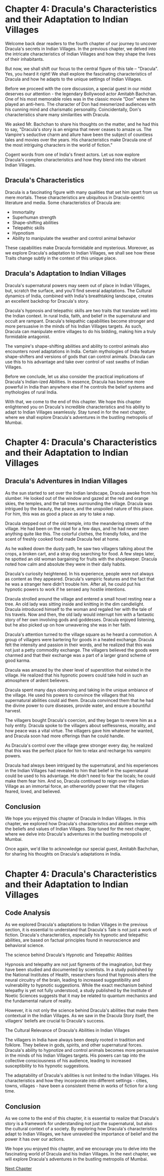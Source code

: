 # Chapter 4: Dracula's Characteristics and their Adaptation to Indian Villages  

Welcome back dear readers to the fourth chapter of our journey to uncover Dracula's secrets in Indian Villages. In the previous chapter, we delved into the intricate characteristics of Indian Villages and how they shape the lives of their inhabitants.  

But now, we shall shift our focus to the central figure of this tale – "Dracula". Yes, you heard it right! We shall explore the fascinating characteristics of Dracula and how he adapts to the unique settings of Indian Villages. 

Before we proceed with the core discussion, a special guest in our midst deserves our attention - the legendary Bollywood actor Amitabh Bachchan. One of his most memorable roles was in the classic movie "Don" where he played an anti-hero. The character of Don had mesmerized audiences with his cunning mind and charismatic personality. Coincidentally, Don's characteristics share many similarities with Dracula. 

We asked Mr. Bachchan to share his thoughts on the matter, and he had this to say, "Dracula's story is an enigma that never ceases to amaze us. The Vampire's seductive charm and allure have been the subject of countless tales and movies over the years. His characteristics make Dracula one of the most intriguing characters in the world of fiction."

Cogent words from one of India's finest actors. Let us now explore Dracula's complex characteristics and how they blend into the vibrant Indian Villages. 

## Dracula's Characteristics

Dracula is a fascinating figure with many qualities that set him apart from us mere mortals. These characteristics are ubiquitous in Dracula-centric literature and media. Some characteristics of Dracula are:

- Immortality
- Superhuman strength
- Shape-shifting abilities 
- Telepathic skills
- Hypnotism
- Ability to manipulate the weather and control animal behavior

These capabilities make Dracula formidable and mysterious. Moreover, as we explore Dracula's adaptation to Indian Villages, we shall see how these Traits change subtly in the context of this unique place.

## Dracula's Adaptation to Indian Villages

Dracula's supernatural powers may seem out of place in Indian Villages, but, scratch the surface, and you'll find several adaptations. The Cultural dynamics of India, combined with India's breathtaking landscape, creates an excellent backdrop for Dracula's story.

Dracula's hypnosis and telepathic skills are two traits that translate well into the Indian context. In rural India, faith, and belief in the supernatural and occult are rampant. Dracula's telepathic capabilities become stronger and more persuasive in the minds of his Indian Villages targets. As such, Dracula can manipulate entire villages to do his bidding, making him a truly formidable antagonist.

The vampire's shape-shifting abilities and ability to control animals also encounters novel adaptations in India. Certain mythologies of India feature shape-shifters and versions of gods that can control animals. Dracula can use this to his advantage and take over control of vast swaths of Indian Villages.

Before we conclude, let us also consider the practical implications of Dracula's Indian-ized Abilities. In essence, Dracula has become more powerful in India than anywhere else if he controls the belief systems and mythologies of rural India. 

With that, we come to the end of this chapter. We hope this chapter enlightened you on Dracula's incredible characteristics and his ability to adapt to Indian Villages seamlessly. Stay tuned in for the next chapter, where we shall explore Dracula's adventures in the bustling metropolis of Mumbai.
# Chapter 4: Dracula's Characteristics and their Adaptation to Indian Villages

## Dracula's Adventures in Indian Villages

As the sun started to set over the Indian landscape, Dracula awoke from his slumber. He looked out of the window and gazed at the red and orange skies, the temples, and the tall trees surrounding the village. Dracula was intrigued by the beauty, the peace, and the unspoiled nature of this place. For him, this was as good a place as any to take a nap.

Dracula stepped out of the old temple, into the meandering streets of the village. He had been on the road for a few days, and he had never seen anything quite like this. The colorful clothes, the friendly folks, and the scent of freshly cooked food made Dracula feel at home.

As he walked down the dusty path, he saw two villagers talking about the crops, a broken cart, and a stray dog searching for food. A few steps later, he spotted an old woman bargaining for fruits with the shopkeeper. Dracula noted how calm and absolute they were in their daily habits.

Dracula's curiosity heightened. In his experience, people were not always as content as they appeared. Dracula's vampiric features and the fact that he was a stranger here didn't trouble him. After all, he could put his hypnotic powers to work if he sensed any hostile intentions.

Dracula strolled around the village and entered a small hovel resting near a tree. An old lady was sitting inside and knitting in the dim candlelight. Dracula introduced himself to the woman and regaled her with the tale of his travels. Now and then, the old lady would interrupt him with a fantastic story of her own involving gods and goddesses. Dracula enjoyed listening, but he also picked up on how unwavering she was in her faith.

Dracula's attention turned to the village square as he heard a commotion. A group of villagers were bartering for goods in a heated exchange. Dracula felt the intensity and passion in their words, and he realized that this was not just a petty commodity exchange. The villagers believed the goods were charmed and that their exchange was a part of a larger grand scheme of good karma.

Dracula was amazed by the sheer level of superstition that existed in the village. He realized that his hypnotic powers could take hold in such an atmosphere of ardent believers.

Dracula spent many days observing and taking in the unique ambiance of the village. He used his powers to convince the villagers that his supernatural abilities could aid them. Dracula convinced them that he had the divine power to cure diseases, provide water, and ensure a bountiful harvest.

The villagers bought Dracula's coercion, and they began to revere him as a holy entity. Dracula spoke to the villagers about selflessness, morality, and how peace was a vital virtue. The villagers gave him whatever he wanted, and Dracula soon had more offerings than he could handle. 

As Dracula's control over the village grew stronger every day, he realized that this was the perfect place for him to relax and recharge his vampiric powers.

Dracula had always been intrigued by the supernatural, and his experiences in the Indian Villages had revealed to him that belief in the supernatural could be used to his advantage. He didn't need to fear the locals; he could make them fear him. And so, Dracula continued to reign over the Indian Village as an immortal force, an otherworldly power that the villagers feared, loved, and believed.

## Conclusion

We hope you enjoyed this chapter of Dracula in Indian Villages. In this chapter, we explored how Dracula's characteristics and abilities merge with the beliefs and values of Indian Villages. Stay tuned for the next chapter, where we delve into Dracula's adventures in the bustling metropolis of Mumbai. 

Once again, we'd like to acknowledge our special guest, Amitabh Bachchan, for sharing his thoughts on Dracula's adaptations in India.
# Chapter 4: Dracula's Characteristics and their Adaptation to Indian Villages

## Code Analysis

As we explored Dracula's adaptations to Indian Villages in the previous section, it is essential to understand that Dracula's Tale is not just a work of fiction. Dracula's characteristics, especially his hypnotic and telepathic abilities, are based on factual principles found in neuroscience and behavioral science.

The science behind Dracula's Hypnotic and Telepathic Abilities

Hypnosis and telepathy are not just figments of the imagination, but they have been studied and documented by scientists. In a study published by the National Institutes of Health, researchers found that hypnosis alters the neural circuitry of the brain, leading to increased suggestibility and vulnerability to hypnotic suggestions. While the exact mechanism behind telepathy is yet not fully understood, a study published by the Institute of Noetic Sciences suggests that it may be related to quantum mechanics and the fundamental nature of reality.

However, it is not only the science behind Dracula's abilities that make them contextual in the Indian Villages. As we saw in the Dracula Story itself, the villagers' beliefs are crucial to Dracula's success.

The Cultural Relevance of Dracula's Abilities in Indian Villages

The villagers in India have always been deeply rooted in tradition and folklore. They believe in gods, spirits, and other supernatural forces. Dracula's ability to hypnotize and control animals becomes more persuasive in the minds of his Indian Villages targets. His powers can tap into the collective consciousness of his audience, leading to increased susceptibility to his hypnotic suggestions.

The adaptability of Dracula's abilities is not limited to the Indian Villages. His characteristics and how they incorporate into different settings - cities, towns, villages - have been a consistent theme in works of fiction for a long time.

## Conclusion

As we come to the end of this chapter, it is essential to realize that Dracula's story is a framework for understanding not just the supernatural, but also the cultural context of a society. By exploring how Dracula's characteristics adapt to Indian Villages, we have unraveled the importance of belief and the power it has over our actions. 

We hope you enjoyed this chapter, and we encourage you to delve into the fascinating world of Dracula and his Indian Villages. In the next chapter, we will explore Dracula's adventures in the bustling metropolis of Mumbai.


[Next Chapter](05_Chapter05.md)
